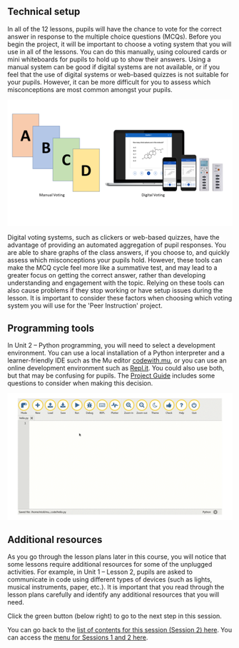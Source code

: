 ## Technical setup

In all of the 12 lessons, pupils will have the chance to vote for the correct answer in response to the multiple choice questions (MCQs). Before you begin the project, it will be important to choose a voting system that you will use in all of the lessons. You can do this manually, using coloured cards or mini whiteboards for pupils to hold up to show their answers. Using a manual system can be good if digital systems are not available, or if you feel that the use of digital systems or web-based quizzes is not suitable for your pupils. However, it can be more difficult for you to assess which misconceptions are most common amongst your pupils. 

![Examples of manual and digital voting. Four cards labelled A, B, C, and D are used to represent manual voting. A laptop, two phones, and two devices are pictured to represent digital voting.](images/PIvoting.png) 

Digital voting systems, such as clickers or web-based quizzes, have the advantage of providing an automated aggregation of pupil responses. You are able to share graphs of the class answers, if you choose to, and quickly assess which misconceptions your pupils hold. However, these tools can make the MCQ cycle feel more like a summative test, and may lead to a greater focus on getting the correct answer, rather than developing understanding and engagement with the topic. Relying on these tools can also cause problems if they stop working or have setup issues during the lesson. It is important to consider these factors when choosing which voting system you will use for the 'Peer Instruction' project.

## Programming tools

In Unit 2 – Python programming, you will need to select a development environment. You can use a local installation of a Python interpreter and a learner-friendly IDE such as the Mu editor [codewith.mu](https://codewith.mu/), or you can use an online development environment such as [Repl.it](https://repl.it/). You could also use both, but that may be confusing for pupils. The [Project Guide](https://docs.google.com/document/d/17sTwXM-oZx3GL-rG6Ctglfqg-ONAW9SaB6p--2Vj99s/edit) includes some questions to consider when making this decision.

![A screenshot on the Mu editor.](images/MuProg.png)

## Additional resources

As you go through the lesson plans later in this course, you will notice that some lessons require additional resources for some of the unplugged activities. For example, in Unit 1 – Lesson 2, pupils are asked to communicate in code using different types of devices (such as lights, musical instruments, paper, etc.). It is important that you read through the lesson plans carefully and identify any additional resources that you will need. 
 
Click the green button (below right) to go to the next step in this session.

You can go back to the [list of contents for this session (Session 2) here](https://projects.raspberrypi.org/en/projects/gbic-peer-instruction-2).
You can access the [menu for Sessions 1 and 2 here](https://projects.raspberrypi.org/en/pathways/gbic-peer-instruction-training).
